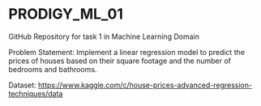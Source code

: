 # PRODIGY_ML_01
GitHub Repository for task 1 in Machine Learning Domain

Problem Statement: 
Implement a linear regression model to predict the prices of houses based on their square footage and the number of bedrooms and bathrooms.

Dataset: https://www.kaggle.com/c/house-prices-advanced-regression-techniques/data
